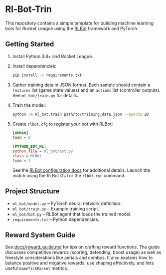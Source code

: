 # Rl-Bot-Trin

This repository contains a simple template for building machine learning
bots for Rocket League using the [RLBot](https://github.com/RLBot/RLBot)
framework and PyTorch.

## Getting Started

1. Install Python 3.8+ and Rocket League.
2. Install dependencies:

   ```bash
   pip install -r requirements.txt
   ```

3. Gather training data in JSON format. Each sample should contain a
   `features` list (game state values) and an `actions` list (controller
   outputs). See `ml_bot/train.py` for details.
4. Train the model:

   ```bash
   python -m ml_bot.train path/to/training_data.json --epochs 20
   ```

5. Create `rlbot.cfg` to register your bot with RLBot:

   ```ini
   [HUMAN]
   team = 0

   [PYTHON_BOT_ML]
   python_file = ml_bot/bot.py
   class = MLBot
   team = 1
   ```

   See the [RLBot configuration docs](https://github.com/RLBot/RLBot/wiki/rlbot.cfg)
   for additional details. Launch the match using the RLBot GUI or the
   `rlbot-run` command.

## Project Structure

- `ml_bot/model.py` – PyTorch neural network definition.
- `ml_bot/train.py` – Example training script.
- `ml_bot/bot.py` – RLBot agent that loads the trained model.
- `requirements.txt` – Python dependencies.

## Reward System Guide

See [docs/reward_guide.md](docs/reward_guide.md) for tips on crafting reward functions.
The guide discusses competitive rewards (scoring, defending, boost usage) as well as
freestyle considerations like aerials and combos. It also explains how to balance positive
and negative rewards, use shaping effectively, and lists useful `GameTickPacket` metrics.
